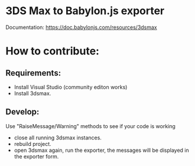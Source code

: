 3DS Max to Babylon.js exporter
==============================

Documentation: https://doc.babylonjs.com/resources/3dsmax

# How to contribute:
## Requirements:
* Install Visual Studio (community editon works)
* Install 3dsmax.

## Develop:
Use "RaiseMessage/Warning" methods to see if your code is working
* close all running 3dsmax instances.
* rebuild project.
* open 3dsmax again, run the exporter, the messages will be displayed in the exporter form.
